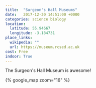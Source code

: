```yaml
---
title:  "Surgeon's Hall Museums"
date:   2017-12-30 14:51:00 +0000
categories: science biology
location:
  latitude: 55.94667
  longitude: -3.184731
place_links:
  wikipedia: ""
  url: https://museum.rcsed.ac.uk
cost: Free
indoor: True
---
```

The Surgeon's Hall Museum is awesome!

{% google_map zoom="16" %}
